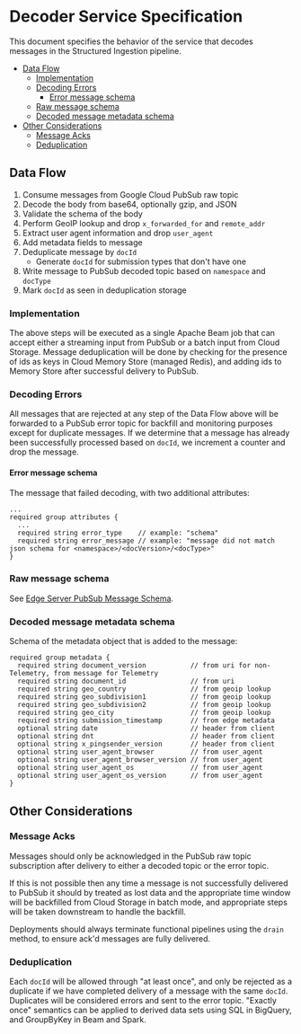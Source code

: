 # Decoder Service Specification

This document specifies the behavior of the service that decodes messages
in the Structured Ingestion pipeline.

<!-- START doctoc generated TOC please keep comment here to allow auto update -->
<!-- DON'T EDIT THIS SECTION, INSTEAD RE-RUN doctoc TO UPDATE -->


- [Data Flow](#data-flow)
  - [Implementation](#implementation)
  - [Decoding Errors](#decoding-errors)
    - [Error message schema](#error-message-schema)
  - [Raw message schema](#raw-message-schema)
  - [Decoded message metadata schema](#decoded-message-metadata-schema)
- [Other Considerations](#other-considerations)
  - [Message Acks](#message-acks)
  - [Deduplication](#deduplication)

<!-- END doctoc generated TOC please keep comment here to allow auto update -->

## Data Flow

1. Consume messages from Google Cloud PubSub raw topic
1. Decode the body from base64, optionally gzip, and JSON
1. Validate the schema of the body
1. Perform GeoIP lookup and drop `x_forwarded_for` and `remote_addr`
1. Extract user agent information and drop `user_agent`
1. Add metadata fields to message
1. Deduplicate message by `docId`
   * Generate `docId` for submission types that don't have one
1. Write message to PubSub decoded topic based on `namespace` and `docType`
1. Mark `docId` as seen in deduplication storage

### Implementation

The above steps will be executed as a single Apache Beam job that can accept
either a streaming input from PubSub or a batch input from Cloud Storage.
Message deduplication will be done by checking for the presence of ids as keys
in Cloud Memory Store (managed Redis), and adding ids to Memory Store after
successful delivery to PubSub.

### Decoding Errors

All messages that are rejected at any step of the Data Flow above will be
forwarded to a PubSub error topic for backfill and monitoring purposes
except for duplicate messages. If we determine that a message has already
been successfully processed based on `docId`, we increment a counter and drop
the message.

#### Error message schema

The message that failed decoding, with two additional attributes:

```
...
required group attributes {
  ...
  required string error_type    // example: "schema"
  required string error_message // example: "message did not match json schema for <namespace>/<docVersion>/<docType>"
}
```

### Raw message schema

See [Edge Server PubSub Message Schema](edge.md#edge-server-pubsub-message-schema).

### Decoded message metadata schema

Schema of the metadata object that is added to the message:

```
required group metadata {
  required string document_version           // from uri for non-Telemetry, from message for Telemetry
  required string document_id                // from uri
  required string geo_country                // from geoip lookup
  required string geo_subdivision1           // from geoip lookup
  required string geo_subdivision2           // from geoip lookup
  required string geo_city                   // from geoip lookup
  required string submission_timestamp       // from edge metadata
  optional string date                       // header from client
  optional string dnt                        // header from client
  optional string x_pingsender_version       // header from client
  optional string user_agent_browser         // from user_agent
  optional string user_agent_browser_version // from user_agent
  optional string user_agent_os              // from user_agent
  optional string user_agent_os_version      // from user_agent
}
```

## Other Considerations

### Message Acks

Messages should only be acknowledged in the PubSub raw topic subscription after
delivery to either a decoded topic or the error topic.

If this is not possible then any time a message is not successfully delivered
to PubSub it should by treated as lost data and the appropriate time window
will be backfilled from Cloud Storage in batch mode, and appropriate steps will
be taken downstream to handle the backfill.

Deployments should always terminate functional pipelines using the `drain`
method, to ensure ack'd messages are fully delivered.

### Deduplication

Each `docId` will be allowed through "at least once", and only be
rejected as a duplicate if we have completed delivery of a message with the
same `docId`. Duplicates will be considered errors and sent to the error topic.
"Exactly once" semantics can be applied to derived data sets using SQL in
BigQuery, and GroupByKey in Beam and Spark.
